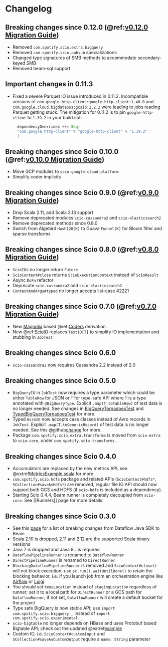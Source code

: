 # Changelog

## Breaking changes since 0.12.0 (@ref:[v0.12.0 Migration Guide](migrations/v0.12.0-Migration-Guide.md))
- Removed `com.spotify.scio.extra.bigquery`
- Removed `com.spotify.scio.pubsub` specializations
- Changed type signatures of SMB methods to accommodate secondary-keyed SMB
- Removed beam-sql support

## Important changes in 0.11.3
- Fixed a severe Parquet IO issue introduced in 0.11.2. Incompatible versions of `com.google.http-client:google-http-client:1.40.0` and `com.google.cloud.bigdataoss:gcsio:2.2.2` were leading to jobs reading Parquet getting stuck. The mitigation for 0.11.2 is to pin `google-http-client` to `1.39.2` in your build.sbt:
  ```scala
    dependencyOverrides ++= Seq(
    "com.google.http-client" % "google-http-client" % "1.39.2"
    )
  ```

## Breaking changes since Scio 0.10.0 (@ref:[v0.10.0 Migration Guide](migrations/v0.10.0-Migration-Guide.md))
- Move GCP modules to `scio-google-cloud-platform`
- Simplify coder implicits

## Breaking changes since Scio 0.9.0 (@ref:[v0.9.0 Migration Guide](migrations/v0.9.0-Migration-Guide.md))
- Drop Scala 2.11, add Scala 2.13 support
- Remove deprecated modules `scio-cassandra2` and `scio-elasticsearch2`
- Remove deprecated methods since 0.8.0
- Switch from Algebird `Hash128[K]` to Guava `Funnel[K]` for Bloom filter and sparse transforms

## Breaking changes since Scio 0.8.0 (@ref:[v0.8.0 Migration Guide](migrations/v0.8.0-Migration-Guide.md))
- `ScioIO`s no longer return `Future`
- `ScioContext#close` returns `ScioExecutionContext` instead of `ScioResult`
- Async `DoFn` refactor
- Deprecate `scio-cassandra2` and `scio-elasticsearch2`
- `ContextAndArgs#typed` no longer accepts list-case #2221

## Breaking changes since Scio 0.7.0 (@ref:[v0.7.0 Migration Guide](migrations/v0.7.0-Migration-Guide.md))

- New [Magnolia](https://github.com/propensive/magnolia) based @ref:[Coders](internals/Coders.md) derivation
- New @ref:[ScioIO](internals/ScioIO.md) replaces `TestIO[T]` to simplify IO implementation and stubbing in `JobTest`

## Breaking changes since Scio 0.6.0

- `scio-cassandra2` now requires Cassandra 2.2 instead of 2.0

## Breaking changes since Scio 0.5.0

- `BigQueryIO` in `JobTest` now requires a type parameter which could be either `TableRow` for JSON or `T` for type-safe API where `T` is a type annotated with `@BigQueryType`. Explicit `.map(T.toTableRow)` of test data is no longer needed. See changes in [BigQueryTornadoesTest](https://github.com/spotify/scio/commit/6ded455ba7506e619c484a05db5746cbee6d4dcd#diff-0d0a594c72b702523d4ad2e740253dcc) and [TypedBigQueryTornadoesTest](https://github.com/spotify/scio/commit/6ded455ba7506e619c484a05db5746cbee6d4dcd?diff=split#diff-0aae85e1d761a72c5ab1587fcc797b12) for more.
- Typed `AvroIO` now accepts case classes instead of Avro records in `JobTest`. Explicit `.map(T.toGenericRecord)` of test data is no longer needed. See this @github[change](19fee4716f71827ac4affbd23d753bc074c529b8) for more.
- Package `com.spotify.scio.extra.transforms` is moved from `scio-extra` to `scio-core`, under `com.spotify.scio.transforms`.

## Breaking changes since Scio 0.4.0

- Accumulators are replaced by the new metrics API, see @extref[MetricsExample.scala](example:MetricsExample) for more
- `com.spotify.scio.hdfs` package and related APIs (`ScioContext#hdfs*`, `SCollection#saveAsHdfs*`) are removed, regular file IO API should now support both GCS and HDFS (if `scio-hdfs` is included as a dependency).
- Starting Scio 0.4.4, Beam runner is completely decoupled from `scio-core`. See [[Runners]] page for more details.

## Breaking changes since Scio 0.3.0

- See this [page](https://cloud.google.com/dataflow/release-notes/release-notes-java-2) for a list of breaking changes from Dataflow Java SDK to Beam
- Scala 2.10 is dropped, 2.11 and 2.12 are the supported Scala binary versions
- Java 7 is dropped and Java 8+ is required
- `DataflowPipelineRunner` is renamed to `DataflowRunner`
- `DirectPipelineRunner` is renamed to `DirectRunner`
- `BlockingDataflowPipelineRunner` is removed and `ScioContext#close()` will not block execution; use `sc.run().waitUntilDone()` to retain the blocking behavior, i.e. if you launch job from an orchestration engine like [Airflow](https://airflow.apache.org/) or [Luigi](https://github.com/spotify/luigi)
- You should set `tempLocation` instead of `stagingLocation` regardless of runner; set it to a local path for `DirectRunner` or a GCS path for `DataflowRunner`; if not set, `DataflowRunner` will create a default bucket for the project
- Type safe BigQuery is now stable API; use `import com.spotify.scio.bigquery._` instead of `import com.spotify.scio.experimental._`
- `scio-bigtable` no longer depends on HBase and uses Protobuf based Bigtable API; check out the updated @extref[example](example:BigtableExample)
- Custom IO, i.e. `ScioContext#customInput` and `SCollection#saveAsCustomOutput` require a `name: String` parameter
